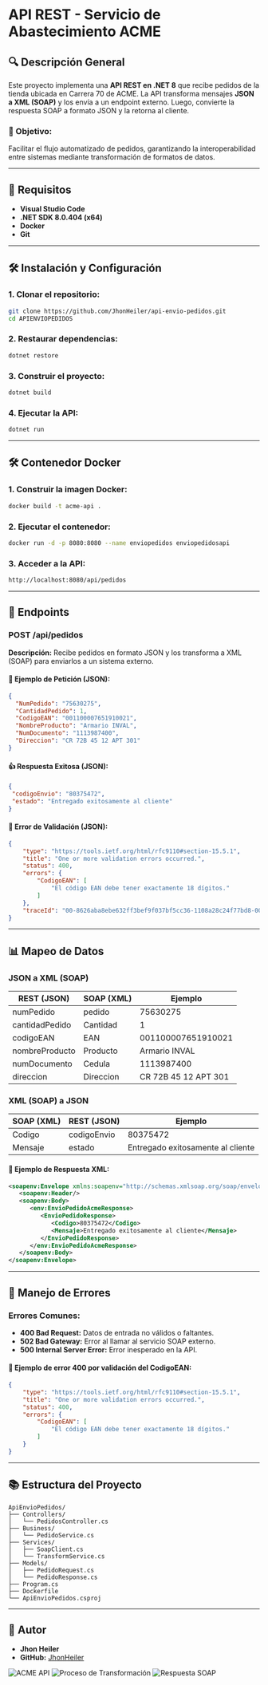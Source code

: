 # API REST - Servicio de Abastecimiento ACME

## 🔍 Descripción General

Este proyecto implementa una **API REST en .NET 8** que recibe pedidos de la tienda ubicada en Carrera 70 de ACME. La API transforma mensajes **JSON a XML (SOAP)** y los envía a un endpoint externo. Luego, convierte la respuesta SOAP a formato JSON y la retorna al cliente.

### 🎯 Objetivo:
Facilitar el flujo automatizado de pedidos, garantizando la interoperabilidad entre sistemas mediante transformación de formatos de datos.

---

## 💪 Requisitos
- **Visual Studio Code**
- **.NET SDK 8.0.404 (x64)**
- **Docker**
- **Git**

---

## 🛠️ Instalación y Configuración

### 1. Clonar el repositorio:
```bash
git clone https://github.com/JhonHeiler/api-envio-pedidos.git
cd APIENVIOPEDIDOS
```

### 2. Restaurar dependencias:
```bash
dotnet restore
```

### 3. Construir el proyecto:
```bash
dotnet build
```

### 4. Ejecutar la API:
```bash
dotnet run
```

---

## 🛠️ Contenedor Docker

### 1. Construir la imagen Docker:
```bash
docker build -t acme-api .
```

### 2. Ejecutar el contenedor:
```bash
docker run -d -p 8080:8080 --name enviopedidos enviopedidosapi
```

### 3. Acceder a la API:
```bash
http://localhost:8080/api/pedidos
```

---

## 🔧 Endpoints

### **POST /api/pedidos**
**Descripción:** Recibe pedidos en formato JSON y los transforma a XML (SOAP) para enviarlos a un sistema externo.

#### 📂 Ejemplo de Petición (JSON):
```json
{
  "NumPedido": "75630275",
  "CantidadPedido": 1,
  "CodigoEAN": "001100007651910021",
  "NombreProducto": "Armario INVAL",
  "NumDocumento": "1113987400",
  "Direccion": "CR 72B 45 12 APT 301"
}
```

#### 👍 Respuesta Exitosa (JSON):
```json
{
 "codigoEnvio": "80375472",
 "estado": "Entregado exitosamente al cliente"
}
```

#### 🚨 Error de Validación (JSON):
```json
{
    "type": "https://tools.ietf.org/html/rfc9110#section-15.5.1",
    "title": "One or more validation errors occurred.",
    "status": 400,
    "errors": {
        "CodigoEAN": [
            "El código EAN debe tener exactamente 18 dígitos."
        ]
    },
    "traceId": "00-8626aba8ebe632ff3bef9f037bf5cc36-1108a28c24f77bd8-00"
}
```

---

## 📊 Mapeo de Datos

### JSON a XML (SOAP)
| **REST (JSON)**  | **SOAP (XML)**  | **Ejemplo**        |
|------------------|-----------------|--------------------|
| numPedido        | pedido          | 75630275           |
| cantidadPedido   | Cantidad        | 1                  |
| codigoEAN        | EAN             | 001100007651910021 |
| nombreProducto   | Producto        | Armario INVAL      |
| numDocumento     | Cedula          | 1113987400         |
| direccion        | Direccion       | CR 72B 45 12 APT 301 |

### XML (SOAP) a JSON
| **SOAP (XML)**  | **REST (JSON)**  | **Ejemplo**                             |
|-----------------|------------------|-----------------------------------------|
| Codigo          | codigoEnvio      | 80375472                                |
| Mensaje         | estado           | Entregado exitosamente al cliente       |

#### 🔄 Ejemplo de Respuesta XML:
```xml
<soapenv:Envelope xmlns:soapenv="http://schemas.xmlsoap.org/soap/envelope/" xmlns:env="http://WSDLs/EnvioPedidos/EnvioPedidosAcme">
   <soapenv:Header/>
   <soapenv:Body>
      <env:EnvioPedidoAcmeResponse>
         <EnvioPedidoResponse>
            <Codigo>80375472</Codigo>
            <Mensaje>Entregado exitosamente al cliente</Mensaje>
         </EnvioPedidoResponse>
      </env:EnvioPedidoAcmeResponse>
   </soapenv:Body>
</soapenv:Envelope>
```

---

## 🛑 Manejo de Errores

### Errores Comunes:
- **400 Bad Request:** Datos de entrada no válidos o faltantes.
- **502 Bad Gateway:** Error al llamar al servicio SOAP externo.
- **500 Internal Server Error:** Error inesperado en la API.

#### 🚨 Ejemplo de error 400 por validación del CodigoEAN:
```json
{
    "type": "https://tools.ietf.org/html/rfc9110#section-15.5.1",
    "title": "One or more validation errors occurred.",
    "status": 400,
    "errors": {
        "CodigoEAN": [
            "El código EAN debe tener exactamente 18 dígitos."
        ]
    }
}
```

---

## 📚 Estructura del Proyecto
```
ApiEnvioPedidos/
├── Controllers/
│   └── PedidosController.cs
├── Business/
│   └── PedidoService.cs
├── Services/
│   ├── SoapClient.cs
│   └── TransformService.cs
├── Models/
│   ├── PedidoRequest.cs
│   └── PedidoResponse.cs
├── Program.cs
├── Dockerfile
└── ApiEnvioPedidos.csproj
```

---

## 👤 Autor
- **Jhon Heiler**  
- **GitHub:** [JhonHeiler](https://github.com/JhonHeiler)

![ACME API](image.png)
![Proceso de Transformación](image-1.png)
![Respuesta SOAP](image-2.png)